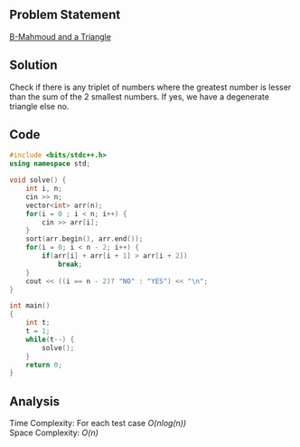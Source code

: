 ## Problem Statement
[B-Mahmoud and a Triangle](https://codeforces.com/problemset/problem/766/B)

## Solution
Check if there is any triplet of numbers where the greatest number is lesser than the sum of the 2 smallest numbers. If yes, we have a degenerate triangle else no.

## Code
```cpp
#include <bits/stdc++.h>
using namespace std;

void solve() {
    int i, n;
    cin >> n;
    vector<int> arr(n);
    for(i = 0 ; i < n; i++) {
        cin >> arr[i];
    }
    sort(arr.begin(), arr.end());
    for(i = 0; i < n - 2; i++) {
        if(arr[i] + arr[i + 1] > arr[i + 2])
            break;
    }
    cout << ((i == n - 2)? "NO" : "YES") << "\n";
}

int main()
{
    int t;
    t = 1;
    while(t--) {
        solve();
    }
    return 0;
}
```

## Analysis
Time Complexity: For each test case <i>O(nlog(n))</i>
<br>
Space Complexity: <i>O(n)</i>
